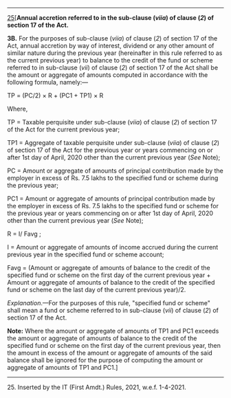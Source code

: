 ****  
  
[25](javascript:ShowFootnote\('fn161'\);)[**Annual accretion referred to in the sub-clause (_viia_) of clause (_2_) of section 17 of the Act.**

**3B.** For the purposes of sub-clause (_viia_) of clause (_2_) of section 17 of the Act, annual accretion by way of interest, dividend or any other amount of similar nature during the previous year (hereinafter in this rule referred to as the current previous year) to balance to the credit of the fund or scheme referred to in sub-clause (_vii_) of clause (_2_) of section 17 of the Act shall be the amount or aggregate of amounts computed in accordance with the following formula, namely:—

TP = (PC/2) × R + (PC1 \+ TP1) × R

Where,

TP = Taxable perquisite under sub-clause (_viia_) of clause (_2_) of section 17 of the Act for the current previous year;

TP1 = Aggregate of taxable perquisite under sub-clause (_viia_) of clause (_2_) of section 17 of the Act for the previous year or years commencing on or after 1st day of April, 2020 other than the current previous year (_See_ Note);

PC = Amount or aggregate of amounts of principal contribution made by the employer in excess of Rs. 7.5 lakhs to the specified fund or scheme during the previous year;

PC1 = Amount or aggregate of amounts of principal contribution made by the employer in excess of Rs. 7.5 lakhs to the specified fund or scheme for the previous year or years commencing on or after 1st day of April, 2020 other than the current previous year (_See_ Note);

R = I/ Favg ;

I = Amount or aggregate of amounts of income accrued during the current previous year in the specified fund or scheme account;

Favg = (Amount or aggregate of amounts of balance to the credit of the specified fund or scheme on the first day of the current previous year + Amount or aggregate of amounts of balance to the credit of the specified fund or scheme on the last day of the current previous year)/2.

_Explanation_.—For the purposes of this rule, "specified fund or scheme" shall mean a fund or scheme referred to in sub-clause (_vii_) of clause (_2_) of section 17 of the Act.

**Note:** Where the amount or aggregate of amounts of TP1 and PC1 exceeds the amount or aggregate of amounts of balance to the credit of the specified fund or scheme on the first day of the current previous year, then the amount in excess of the amount or aggregate of amounts of the said balance shall be ignored for the purpose of computing the amount or aggregate of amounts of TP1 and PC1.]

* * *

25\. Inserted by the IT (First Amdt.) Rules, 2021, w.e.f. 1-4-2021.